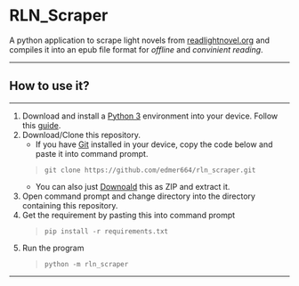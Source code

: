# RLN_Scraper
A python application to scrape light novels from [readlightnovel.org](readlightnovel.org) and compiles it into an epub file format for *offline* and *convinient reading*.

---
## How to use it?
---
1. Download and install a [Python 3](https://www.python.org/downloads/) environment into your device. Follow this [guide](https://realpython.com/installing-python/).
2. Download/Clone this repository.
    - If you have [Git](https://git-scm.com/) installed in your device, copy the code below and paste it into command prompt.
    >`git clone https://github.com/edmer664/rln_scraper.git`
    - You can also just [Downoald](/archive/refs/heads/main.zip) this as ZIP and extract it. 
3. Open command prompt and change directory into the directory containing this repository.
4. Get the requirement by pasting this into command prompt 
    >`pip install -r requirements.txt`
5. Run the program 
    >`python -m rln_scraper`

---